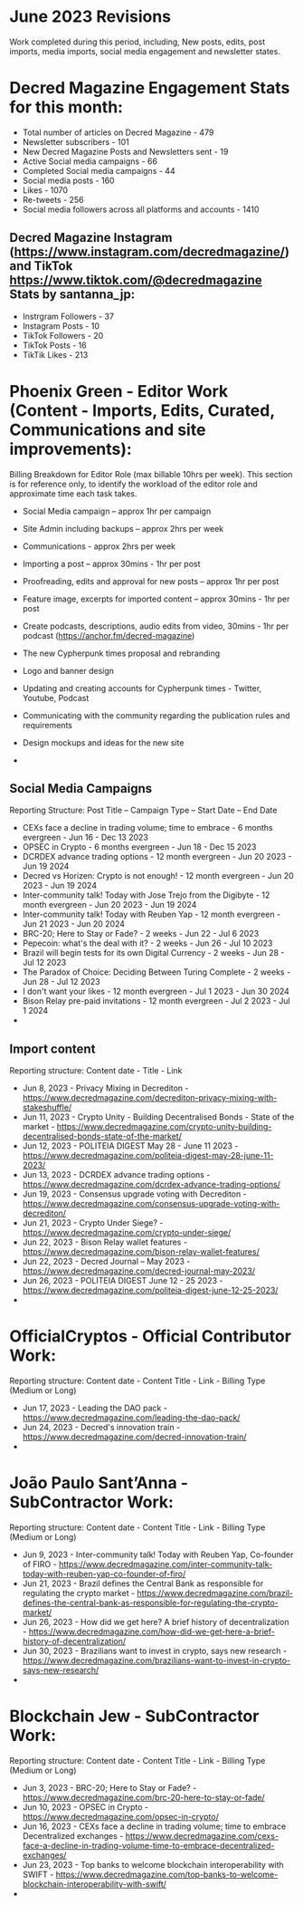 # June 2023 Revisions
Work completed during this period, including, New posts, edits, post imports, media imports, social media engagement and newsletter states.

# Decred Magazine Engagement Stats for this month:
* Total number of articles on Decred Magazine -  479
* Newsletter subscribers - 101
* New Decred Magazine Posts and Newsletters sent - 19
* Active Social media campaigns - 66
* Completed Social media campaigns - 44
* Social media posts - 160
* Likes - 1070
* Re-tweets - 256
* Social media followers across all platforms and accounts - 1410

## Decred Magazine Instagram (https://www.instagram.com/decredmagazine/) and TikTok https://www.tiktok.com/@decredmagazine Stats by santanna_jp:
* Instrgram Followers - 37
* Instagram Posts - 10
* TikTok Followers - 20
* TikTok Posts - 16
* TikTik Likes - 213

# Phoenix Green - Editor Work (Content - Imports, Edits, Curated, Communications and site improvements):

Billing Breakdown for Editor Role (max billable 10hrs per week).
This section is for reference only, to identify the workload of the editor role and approximate time each task takes.
* Social Media campaign – approx 1hr per campaign
* Site Admin including backups – approx 2hrs per week
* Communications - approx 2hrs per week
* Importing a post – approx 30mins - 1hr per post
* Proofreading, edits and approval for new posts – approx 1hr per post
* Feature image, excerpts for imported content – approx 30mins - 1hr per post
* Create podcasts, descriptions, audio edits from video, 30mins - 1hr per podcast (https://anchor.fm/decred-magazine)

* The new Cypherpunk times proposal and rebranding
* Logo and banner design
* Updating and creating accounts for Cypherpunk times - Twitter, Youtube, Podcast
* Communicating with the community regarding the publication rules and requirements
* Design mockups and ideas for the new site
* 

## Social Media Campaigns 
Reporting Structure: Post Title – Campaign Type – Start Date – End Date
* CEXs face a decline in trading volume; time to embrace - 6 months evergreen - Jun 16 - Dec 13 2023
* OPSEC in Crypto - 6 months evergreen - Jun 18 - Dec 15 2023
* DCRDEX advance trading options - 12 month evergreen - Jun 20 2023 - Jun 19 2024
* Decred vs Horizen: Crypto is not enough! - 12 month evergreen - Jun 20 2023 - Jun 19 2024
* Inter-community talk! Today with Jose Trejo from the Digibyte  - 12 month evergreen - Jun 20 2023 - Jun 19 2024
* Inter-community talk! Today with Reuben Yap - 12 month evergreen - Jun 21 2023 - Jun 20 2024
* BRC-20; Here to Stay or Fade? - 2 weeks - Jun 22 - Jul 6 2023
* Pepecoin: what's the deal with it? - 2 weeks - Jun 26 - Jul 10 2023
* Brazil will begin tests for its own Digital Currency - 2 weeks - Jun 28 - Jul 12 2023
* The Paradox of Choice: Deciding Between Turing Complete - 2 weeks - Jun 28 - Jul 12 2023
* I don't want your likes - 12 month evergreen - Jul 1 2023 - Jun 30 2024
* Bison Relay pre-paid invitations - 12 month evergreen - Jul 2 2023 - Jul 1 2024
* 

## Import content
Reporting structure: Content date - Title - Link
* Jun 8, 2023 - Privacy Mixing in Decrediton - https://www.decredmagazine.com/decrediton-privacy-mixing-with-stakeshuffle/
* Jun 11, 2023 - Crypto Unity - Building Decentralised Bonds - State of the market - https://www.decredmagazine.com/crypto-unity-building-decentralised-bonds-state-of-the-market/
* Jun 12, 2023 - POLITEIA DIGEST May 28 - June 11 2023 - https://www.decredmagazine.com/politeia-digest-may-28-june-11-2023/
* Jun 13, 2023 - DCRDEX advance trading options - https://www.decredmagazine.com/dcrdex-advance-trading-options/
* Jun 19, 2023 - Consensus upgrade voting with Decrediton - https://www.decredmagazine.com/consensus-upgrade-voting-with-decrediton/
* Jun 21, 2023 - Crypto Under Siege? - https://www.decredmagazine.com/crypto-under-siege/
* Jun 22, 2023 - Bison Relay wallet features - https://www.decredmagazine.com/bison-relay-wallet-features/
* Jun 22, 2023 - Decred Journal – May 2023 - https://www.decredmagazine.com/decred-journal-may-2023/
* Jun 26, 2023 - POLITEIA DIGEST June 12 - 25 2023 - https://www.decredmagazine.com/politeia-digest-june-12-25-2023/
* 

# OfficialCryptos - Official Contributor Work:
Reporting structure: Content date - Content Title - Link - Billing Type (Medium or Long)
* Jun 17, 2023 - Leading the DAO pack - https://www.decredmagazine.com/leading-the-dao-pack/
* Jun 24, 2023 - Decred's innovation train - https://www.decredmagazine.com/decred-innovation-train/
* 

# João Paulo Sant’Anna - SubContractor Work:
Reporting structure: Content date - Content Title - Link - Billing Type (Medium or Long)
* Jun 9, 2023 - Inter-community talk! Today with Reuben Yap, Co-founder of FIRO - https://www.decredmagazine.com/inter-community-talk-today-with-reuben-yap-co-founder-of-firo/
* Jun 21, 2023 - Brazil defines the Central Bank as responsible for regulating the crypto market - https://www.decredmagazine.com/brazil-defines-the-central-bank-as-responsible-for-regulating-the-crypto-market/
* Jun 26, 2023 - How did we get here? A brief history of decentralization - https://www.decredmagazine.com/how-did-we-get-here-a-brief-history-of-decentralization/
* Jun 30, 2023 - Brazilians want to invest in crypto, says new research - https://www.decredmagazine.com/brazilians-want-to-invest-in-crypto-says-new-research/
* 

# Blockchain Jew - SubContractor Work:
Reporting structure: Content date - Content Title - Link - Billing Type (Medium or Long)
* Jun 3, 2023 - BRC-20; Here to Stay or Fade? - https://www.decredmagazine.com/brc-20-here-to-stay-or-fade/
* Jun 10, 2023 - OPSEC in Crypto - https://www.decredmagazine.com/opsec-in-crypto/
* Jun 16, 2023 - CEXs face a decline in trading volume; time to embrace Decentralized exchanges - https://www.decredmagazine.com/cexs-face-a-decline-in-trading-volume-time-to-embrace-decentralized-exchanges/
* Jun 23, 2023 - Top banks to welcome blockchain interoperability with SWIFT - https://www.decredmagazine.com/top-banks-to-welcome-blockchain-interoperability-with-swift/
* 


